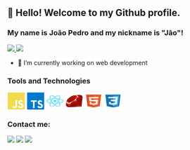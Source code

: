 ## 👋 Hello! Welcome to my Github profile.
### My name is João Pedro and my nickname is "Jão"!

<div>
  <a href="https://github.com/joao0pedro0alves">
  <img height="180em" src="https://github-readme-stats.vercel.app/api?username=joao0pedro0alves&show_icons=true&theme=cobalt&include_all_commits=true&count_private=true"/>  
  <img height="180em" src="https://github-readme-stats.vercel.app/api/top-langs/?username=joao0pedro0alves&layout=compact&langs_count=16&theme=cobalt"/> 
  </a>
  <br/>
</div>

- 🔭 I’m currently working on web development

### Tools and Technologies

<div style="display: inline-block">
  <img align="center" alt="Javascript" height="40" width="40" src="https://raw.githubusercontent.com/devicons/devicon/master/icons/javascript/javascript-plain.svg"> 
  <img align="center" alt="Typescript" height="40" width="40" src="https://raw.githubusercontent.com/devicons/devicon/master/icons/typescript/typescript-plain.svg"> 
  <img align="center" alt="React" height="30" width="40" src="https://raw.githubusercontent.com/devicons/devicon/master/icons/react/react-original.svg">
  <img align="center" alt="Ruby" height="30" width="40" src="https://raw.githubusercontent.com/devicons/devicon/master/icons/ruby/ruby-original.svg">
  <img align="center" alt="HTML" height="30" width="40" src="https://raw.githubusercontent.com/devicons/devicon/master/icons/html5/html5-original.svg">
  <img align="center" alt="CSS" height="30" width="40" src="https://raw.githubusercontent.com/devicons/devicon/master/icons/css3/css3-original.svg"></div> 

### Contact me:

<div>
<!-- <a href="https://www.youtube.com/seu-canal-youtube-aqui" target="_blank"><img src="https://img.shields.io/badge/YouTube-FF0000?style=for-the-badge&logo=youtube&logoColor=white" target="_blank"></a> -->
<a href="https://instagram.com/joaao_alvees" target="_blank"><img src="https://img.shields.io/badge/-Instagram-%23E4405F?style=for-the-badge&logo=instagram&logoColor=white" target="_blank"></a>
<!-- <a href="https://www.twitch.tv/seu-usuário-aqui" target="_blank"><img src="https://img.shields.io/badge/Twitch-9146FF?style=for-the-badge&logo=twitch&logoColor=white" target="_blank"></a> -->
<a href = "mailto:contato@joao.alves1032003@gmail.com"><img src="https://img.shields.io/badge/Gmail-D14836?style=for-the-badge&logo=gmail&logoColor=white" target="_blank"></a>
<a href="https://www.linkedin.com/in/jo%C3%A3o-pedro-alves-pereira-bb0052216/" target="_blank"><img src="https://img.shields.io/badge/-LinkedIn-%230077B5?style=for-the-badge&logo=linkedin&logoColor=white" target="_blank"></a>   
</div>

<!--
**joao0pedro0alves/joao0pedro0alves** is a ✨ _special_ ✨ repository because its `README.md` (this file) appears on your GitHub profile.

Here are some ideas to get you started:

- 🌱 I’m currently learning ...
- 👯 I’m looking to collaborate on ...
- 🤔 I’m looking for help with ...
- 💬 Ask me about ...
- 📫 How to reach me: ...
- 😄 Pronouns: ...
- ⚡ Fun fact: ...
-->
